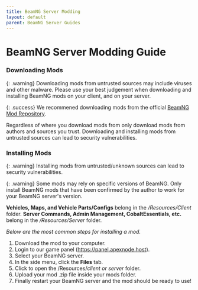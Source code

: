 ```yaml
---
title: BeamNG Server Modding
layout: default
parent: BeamNG Server Guides
---
```


# BeamNG Server Modding Guide

### Downloading Mods

{: .warning}
Downloading mods from untrusted sources may include viruses and other malware. Please use your best judgement when downloading and installing BeamNG mods on your client, and on your server.

{: .success}
We recommened downloading mods from the official [BeamNG Mod Repository](https://www.beamng.com/resources).

Regardless of where you download mods from only download mods from authors and sources you trust. Downloading and installing mods from untrusted sources can lead to security vulnerabilities.

### Installing Mods

{: .warning}
Installing mods from untrusted/unknown sources can lead to security vulnerabilities.

{: .warning}
Some mods may rely on specific versions of BeamNG. Only install BeamNG mods that have been confirmed by the author to work for your BeamNG server's version.

**Vehicles, Maps, and Vehicle Parts/Configs** belong in the */Resources/Client* folder.
**Server Commands, Admin Management, CobaltEssentials, etc.** belong in the */Resources/Server* folder.

*Below are the most common steps for installing a mod.*

1. Download the mod to your computer.
2. Login to our game panel (https://panel.apexnode.host).
3. Select your BeamNG server.
4. In the side menu, click the **Files** tab.
5. Click to open the /Resources/*client or server* folder.
6. Upload your mod .zip file inside your mods folder.
7. Finally restart your BeamNG server and the mod should be ready to use!